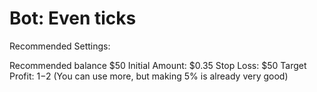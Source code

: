 # Bot: Even ticks

Recommended Settings:

Recommended balance $50
Initial Amount: $0.35
Stop Loss: $50 Target
Profit: $1-$2 (You can use more, but making 5% is already very good)
